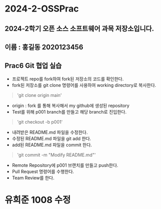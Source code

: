 # 2024-2-OSSPrac
## 2024-2학기 오픈 소스 소프트웨어 과목 저장소입니다.
## 이름 : 홍길동 2020123456

## Prac6 Git 협업 실습
- 프로젝트 repo를 fork하여 fork된 저장소의 코드를 확인한다.
- fork된 저장소를 git clone 명령어를 사용하여 working directory로 복사한다.

> 'git clone origin main'  

- origin : fork 를 통해 복사해서 my github에 생성된 repository
- Test를 위해 p001 branch를 만들고 해당 branch로 진입한다.

> 'git checkout -b p001'
 
- 내려받은 README.md 파일을 수정한다.
- 수정된 README.md 파일을 git add 한다.
- add된 README.md 파일을 commit 한다.

> 'git commit -m "Modify README.md"'

- Remote Repository에 p001 브랜치를 만들고 push한다.
- Pull Request 명령어를 수행한다.
- Team Review를 한다.  
# 유희준 1008 수정